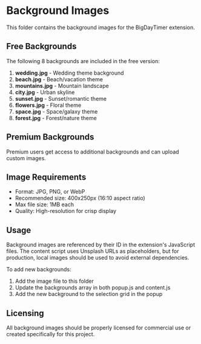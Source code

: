 # Background Images

This folder contains the background images for the BigDayTimer extension.

## Free Backgrounds
The following 8 backgrounds are included in the free version:

1. **wedding.jpg** - Wedding theme background
2. **beach.jpg** - Beach/vacation theme
3. **mountains.jpg** - Mountain landscape
4. **city.jpg** - Urban skyline
5. **sunset.jpg** - Sunset/romantic theme
6. **flowers.jpg** - Floral theme
7. **space.jpg** - Space/galaxy theme
8. **forest.jpg** - Forest/nature theme

## Premium Backgrounds
Premium users get access to additional backgrounds and can upload custom images.

## Image Requirements
- Format: JPG, PNG, or WebP
- Recommended size: 400x250px (16:10 aspect ratio)
- Max file size: 1MB each
- Quality: High-resolution for crisp display

## Usage
Background images are referenced by their ID in the extension's JavaScript files. The content script uses Unsplash URLs as placeholders, but for production, local images should be used to avoid external dependencies.

To add new backgrounds:
1. Add the image file to this folder
2. Update the backgrounds array in both popup.js and content.js
3. Add the new background to the selection grid in the popup

## Licensing
All background images should be properly licensed for commercial use or created specifically for this project.